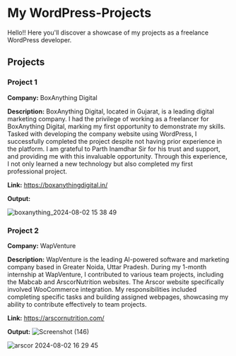 # My WordPress-Projects
Hello!! Here you'll discover a showcase of my projects as a freelance WordPress developer.

## Projects

### Project 1
**Company:** BoxAnything Digital

**Description:** BoxAnything Digital, located in Gujarat, is a leading digital marketing company. I had the privilege of working as a freelancer for BoxAnything Digital, marking my first opportunity to demonstrate my skills. Tasked with developing the company website using WordPress, I successfully completed the project despite not having prior experience in the platform. I am grateful to Parth Inamdhar Sir for his trust and support, and providing me with this invaluable opportunity. Through this experience, I not only learned a new technology but also completed my first professional project.

**Link:** https://boxanythingdigital.in/

**Output:**

![boxanything_2024-08-02 15 38 49](https://github.com/user-attachments/assets/7b7fbd91-a148-4b27-83cd-f4df67f558c2)

### Project 2
**Company:** WapVenture

**Description:** WapVenture is the leading AI-powered software and marketing company based in Greater Noida, Uttar Pradesh. During my 1-month internship at WapVenture, I contributed to various team projects, including the Mabcab and ArscorNutrition websites. The Arscor website specifically involved WooCommerce integration. My responsibilities included completing specific tasks and building assigned webpages, showcasing my ability to contribute effectively to team projects.

**Link:** https://arscornutrition.com/

**Output:**
![Screenshot (146)](https://github.com/user-attachments/assets/6ecba788-e6a8-4ff8-a233-eb4051efd1e7)

![arscor 2024-08-02 16 29 45](https://github.com/user-attachments/assets/c3f03159-87b0-47c5-8fb2-854fe9774b06)


